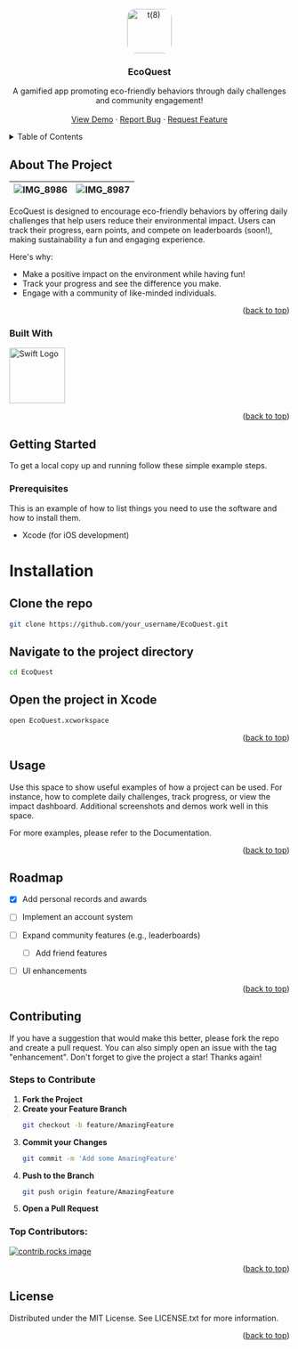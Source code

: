 <!-- PROJECT LOGO -->
<br />
<div align="center">
  <a href="https://github.com/your_username/EcoQuest">
    <img src="https://github.com/user-attachments/assets/229abcb7-10a9-43d7-b416-14454ab4c7cc" alt="t(8)" width="80" height="80" style="border-radius: 15px;">
  </a>
</div>

  <h3 align="center">EcoQuest</h3>

  <p align="center">
    A gamified app promoting eco-friendly behaviors through daily challenges and community engagement!
    <br />
    <br />
    <a href="https://github.com/your_username/EcoQuest">View Demo</a>
    ·
    <a href="https://github.com/your_username/EcoQuest/issues/new?labels=bug&template=bug-report---.md">Report Bug</a>
    ·
    <a href="https://github.com/your_username/EcoQuest/issues/new?labels=enhancement&template=feature-request---.md">Request Feature</a>
  </p>
</div>

<!-- TABLE OF CONTENTS -->
<details>
  <summary>Table of Contents</summary>
  <ol>
    <li>
      <a href="#about-the-project">About The Project</a>
      <ul>
        <li><a href="#built-with">Built With</a></li>
      </ul>
    </li>
    <li>
      <a href="#getting-started">Getting Started</a>
      <ul>
        <li><a href="#prerequisites">Prerequisites</a></li>
        <li><a href="#installation">Installation</a></li>
      </ul>
    </li>
    <li><a href="#usage">Usage</a></li>
    <li><a href="#roadmap">Roadmap</a></li>
    <li><a href="#contributing">Contributing</a></li>
    <li><a href="#license">License</a></li>
    <li><a href="#contact">Contact</a></li>
    <li><a href="#acknowledgments">Acknowledgments</a></li>
  </ol>
</details>

<!-- ABOUT THE PROJECT -->
## About The Project

| ![IMG_8986](https://github.com/user-attachments/assets/1867c560-e241-49ee-935d-a8d81cd860b0) | ![IMG_8987](https://github.com/user-attachments/assets/4846d98f-e58e-4268-89f7-6b2b894f4c32) |
|---|---|



EcoQuest is designed to encourage eco-friendly behaviors by offering daily challenges that help users reduce their environmental impact. Users can track their progress, earn points, and compete on leaderboards (soon!), making sustainability a fun and engaging experience.

Here's why:
* Make a positive impact on the environment while having fun!
* Track your progress and see the difference you make.
* Engage with a community of like-minded individuals.


<p align="right">(<a href="#readme-top">back to top</a>)</p>

### Built With

[<img src="https://swift.org/assets/images/swift.svg" alt="Swift Logo" width="100" height="100"/>](https://swift.org)


<p align="right">(<a href="#readme-top">back to top</a>)</p>

<!-- GETTING STARTED -->
## Getting Started

To get a local copy up and running follow these simple example steps.

### Prerequisites

This is an example of how to list things you need to use the software and how to install them.
* Xcode (for iOS development)
# Installation

## Clone the repo
```sh
git clone https://github.com/your_username/EcoQuest.git
```

## Navigate to the project directory
```sh
cd EcoQuest
```

## Open the project in Xcode
```sh
open EcoQuest.xcworkspace
```
<p align="right">(<a href="#readme-top">back to top</a>)</p>

<!-- USAGE EXAMPLES -->
## Usage
Use this space to show useful examples of how a project can be used. For instance, how to complete daily challenges, track progress, or view the impact dashboard. Additional screenshots and demos work well in this space.

For more examples, please refer to the Documentation.

<p align="right">(<a href="#readme-top">back to top</a>)</p>

<!-- ROADMAP -->
## Roadmap

- [x] Add personal records and awards
- [ ] Implement an account system
- [ ] Expand community features (e.g., leaderboards)
    - [ ] Add friend features
- [ ] UI enhancements


<p align="right">(<a href="#readme-top">back to top</a>)</p>

<!-- CONTRIBUTING -->
## Contributing

If you have a suggestion that would make this better, please fork the repo and create a pull request. You can also simply open an issue with the tag "enhancement". Don't forget to give the project a star! Thanks again!

### Steps to Contribute
1. **Fork the Project**
2. **Create your Feature Branch**
   ```sh
   git checkout -b feature/AmazingFeature
   ```
3. **Commit your Changes**
   ```sh
   git commit -m 'Add some AmazingFeature'
   ```
4. **Push to the Branch**
   ```sh
   git push origin feature/AmazingFeature
   ```
5. **Open a Pull Request**

### Top Contributors:

<a href="https://github.com/braydenwatt/EcoQuest/graphs/contributors">
  <img src="https://contrib.rocks/image?repo=braydenwatt/EcoQuest" alt="contrib.rocks image" />
</a>


<p align="right">(<a href="#readme-top">back to top</a>)</p>

<!-- LICENSE -->
## License
Distributed under the MIT License. See LICENSE.txt for more information.

<p align="right">(<a href="#readme-top">back to top</a>)</p>

